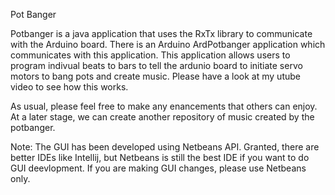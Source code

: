 Pot Banger

Potbanger is a java application that uses the RxTx library to communicate with the Arduino board. There is an Arduino ArdPotbanger application which communicates
with this application. This application allows users to program indivual beats to bars to tell the ardunio board to initiate servo motors to bang pots and
create music. Please have a look at my utube video to see how this works.

As usual, please feel free to make any enancements that others can enjoy. At a later stage, we can create another repository of music created by the potbanger.

Note: The GUI has been developed using Netbeans API. Granted, there are better IDEs like Intellij, but Netbeans is still the best IDE if you want to do GUI deevlopment. If you are making GUI changes, please use Netbeans only.
